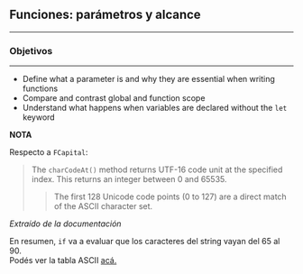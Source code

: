 ## Funciones: parámetros y alcance
---

### Objetivos
---
* Define what a parameter is and why they are essential when writing functions
* Compare and contrast global and function scope
* Understand what happens when variables are declared without the `let` keyword

**NOTA**

 Respecto a `FCapital`:

 >  The `charCodeAt()` method returns UTF-16 code unit at the specified index. This returns an integer between 0 and 65535. 
 >
 >> The first 128 Unicode code points (0 to 127) are a direct match of the ASCII character set.

 *Extraído de la documentación*

En resumen, `if` va a evaluar que los caracteres del string vayan del 65 al 90.  
Podés ver la tabla ASCII [acá.](https://www.cs.cmu.edu/~pattis/15-1XX/common/handouts/ascii.html)